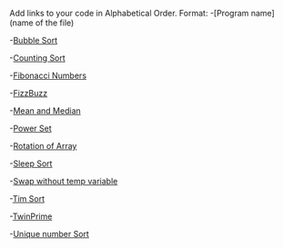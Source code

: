 Add links to your code in Alphabetical Order.
Format: -[Program name](name of the file)

-[Bubble Sort](BubbleSort.cs)

-[Counting Sort](countingSort.cs)

-[Fibonacci Numbers](Fibonacci.cs)

-[FizzBuzz](FizzBuzz.cs)

-[Mean and Median](MeanAndMedian.cs)

-[Power Set](Power_Set.cs)

-[Rotation of Array](RotationOfArray.cs)

-[Sleep Sort](SleepSort.cs)

-[Swap without temp variable](No_temp_swap.cs)

-[Tim Sort](Tim_sort.cs)

-[TwinPrime](TwinPrime.cs)

-[Unique number Sort](UniqueSort.cs)